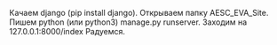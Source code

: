 Качаем django (pip install django). 
Открываем папку AESC_EVA_Site. 
Пишем python (или python3) manage.py runserver. 
Заходим на 127.0.0.1:8000/index
Радуемся.
